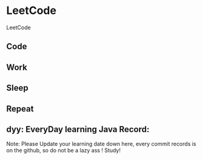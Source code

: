 # LeetCode
LeetCode
## Code
## Work
## Sleep
## Repeat

## dyy: EveryDay learning Java Record:
Note: Please Update your learning date down here, every commit records is on the github, so do not be a lazy ass ! Study!
